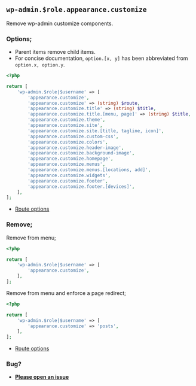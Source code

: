 ## `wp-admin.$role.appearance.customize`

Remove wp-admin customize components.

### Options;

- Parent items remove child items.
- For concise documentation, `option.[x, y]` has been abbreviated from `option.x, option.y`.

```php
<?php

return [
	'wp-admin.$role|$username' => [
		'appearance.customize',
		'appearance.customize' => (string) $route,
		'appearance.customize.title' => (string) $title,
		'appearance.customize.title.[menu, page]' => (string) $title,
		'appearance.customize.theme',
		'appearance.customize.site',
		'appearance.customize.site.[title, tagline, icon]',
		'appearance.customize.custom-css',
		'appearance.customize.colors',
		'appearance.customize.header-image',
		'appearance.customize.background-image',
		'appearance.customize.homepage',
		'appearance.customize.menus',
		'appearance.customize.menus.[locations, add]',
		'appearance.customize.widgets',
		'appearance.customize.footer',
		'appearance.customize.footer.[devices]',
	],
];
```

- [Route options](../route-options.md)

### Remove;

Remove from menu;

```php
<?php

return [
	'wp-admin.$role|$username' => [
		'appearance.customize',
	],
];
```

Remove from menu and enforce a page redirect;

```php
<?php

return [
	'wp-admin.$role|$username' => [
		'appearance.customize' => 'posts',
	],
];
```

- [Route options](../route-options.md)

### Bug?

- **[Please open an issue](https://github.com/darrenjacoby/intervention/issues/new?title=[wp-admin.appearance.customize]&labels=bug&assignees=darrenjacoby)**
